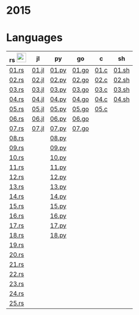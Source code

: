 # 2015

# Languages
| rs <img height="25" src="https://user-images.githubusercontent.com/25181517/192599922-3a8ceb1c-ff1d-40bc-b73c-99ea1182d8ad.png"> | jl | py | go | c | sh |
| -- | -- | -- | -- | - | -- |
| [01.rs](/2015/rust/01.rs) | [01.jl](/2015/julia/01.jl) | [01.py](/2015/python/01.py) | [01.go](/2015/go/01.go) | [01.c](/2015/c/01.c) | [01.sh](/2015/sh/01.sh) |
| [02.rs](/2015/rust/02.rs) | [02.jl](/2015/julia/02.jl) | [02.py](/2015/python/02.py) | [02.go](/2015/go/02.go) | [02.c](/2015/c/02.c) | [02.sh](/2015/sh/02.sh) |
| [03.rs](/2015/rust/03.rs) | [03.jl](/2015/julia/03.jl) | [03.py](/2015/python/03.py) | [03.go](/2015/go/03.go) | [03.c](/2015/c/03.c) | [03.sh](/2015/sh/03.sh) |
| [04.rs](/2015/rust/04.rs) | [04.jl](/2015/julia/04.jl) | [04.py](/2015/python/04.py) | [04.go](/2015/go/04.go) | [04.c](/2015/c/04.c) | [04.sh](/2015/sh/04.sh) |
| [05.rs](/2015/rust/05.rs) | [05.jl](/2015/julia/05.jl) | [05.py](/2015/python/05.py) | [05.go](/2015/go/05.go) | [05.c](/2015/c/05.c) |
| [06.rs](/2015/rust/06.rs) | [06.jl](/2015/julia/06.jl) | [06.py](/2015/python/06.py) | [06.go](/2015/go/06.go) |
| [07.rs](/2015/rust/07.rs) | [07.jl](/2015/julia/07.jl) | [07.py](/2015/python/07.py) | [07.go](/2015/go/07.go) |
| [08.rs](/2015/rust/08.rs) | | [08.py](/2015/python/08.py) |
| [09.rs](/2015/rust/09.rs) | | [09.py](/2015/python/09.py) |
| [10.rs](/2015/rust/10.rs) | | [10.py](/2015/python/10.py) |
| [11.rs](/2015/rust/11.rs) | | [11.py](/2015/python/11.py) |
| [12.rs](/2015/rust/12.rs) | | [12.py](/2015/python/12.py) |
| [13.rs](/2015/rust/13.rs) | | [13.py](/2015/python/13.py) |
| [14.rs](/2015/rust/14.rs) | | [14.py](/2015/python/14.py) |
| [15.rs](/2015/rust/15.rs) | | [15.py](/2015/python/15.py) |
| [16.rs](/2015/rust/16.rs) | | [16.py](/2015/python/16.py) |
| [17.rs](/2015/rust/17.rs) | | [17.py](/2015/python/17.py) |
| [18.rs](/2015/rust/18.rs) | | [18.py](/2015/python/18.py) |
| [19.rs](/2015/rust/19.rs) | 
| [20.rs](/2015/rust/20.rs) |
| [21.rs](/2015/rust/21.rs) |
| [22.rs](/2015/rust/22.rs) |
| [23.rs](/2015/rust/23.rs) |
| [24.rs](/2015/rust/24.rs) |
| [25.rs](/2015/rust/25.rs) |
